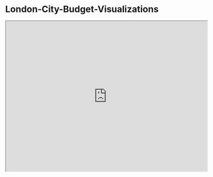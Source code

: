 # London-City-Budget-Visualizations
<iframe src="https://drive.google.com/file/d/11mwgkpFSpDYLpQK8p0Oj-qspqgtDOBHc/preview" width="640" height="480" allow="autoplay"></iframe>
